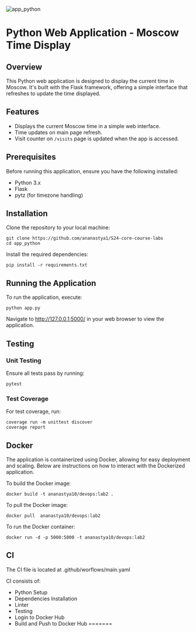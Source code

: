 ![app_python](https://github.com/ananastya1/S24-core-course-labs/workflows/Main%20CI/badge.svg)


# Python Web Application - Moscow Time Display

## Overview
This Python web application is designed to display the current time in Moscow. It's built with the Flask framework, offering a simple interface that refreshes to update the time displayed.

## Features

- Displays the current Moscow time in a simple web interface.
- Time updates on main page refresh.
- Visit counter on `/visits` page is updated when the app is accessed.

## Prerequisites
Before running this application, ensure you have the following installed:

- Python 3.x
- Flask
- pytz (for timezone handling)

## Installation
Clone the repository to your local machine:

```
git clone https://github.com/ananastya1/S24-core-course-labs
cd app_python
```

Install the required dependencies:

```
pip install -r requirements.txt
```

## Running the Application
To run the application, execute:

```
python app.py
```
Navigate to http://127.0.0.1:5000/ in your web browser to view the application.

## Testing
### Unit Testing
Ensure all tests pass by running:

```
pytest
```

### Test Coverage
For test coverage, run:

```
coverage run -m unittest discover
coverage report
```

## Docker

The application is containerized using Docker, allowing for easy deployment and scaling. 
Below are instructions on how to interact with the Dockerized application.

To build the Docker image:
```
docker build -t ananastya10/devops:lab2 . 
```

To pull the Docker image:

```
docker pull  ananastya10/devops:lab2   
```

To run the Docker container:
```
docker run -d -p 5000:5000 -t ananastya10/devops:lab2  
```

## CI

The CI file is located at .github/worflows/main.yaml

CI consists of:

- Python Setup
- Dependencies Installation
- Linter 
- Testing
- Login to Docker Hub
- Build and Push to Docker Hub
=======
```
